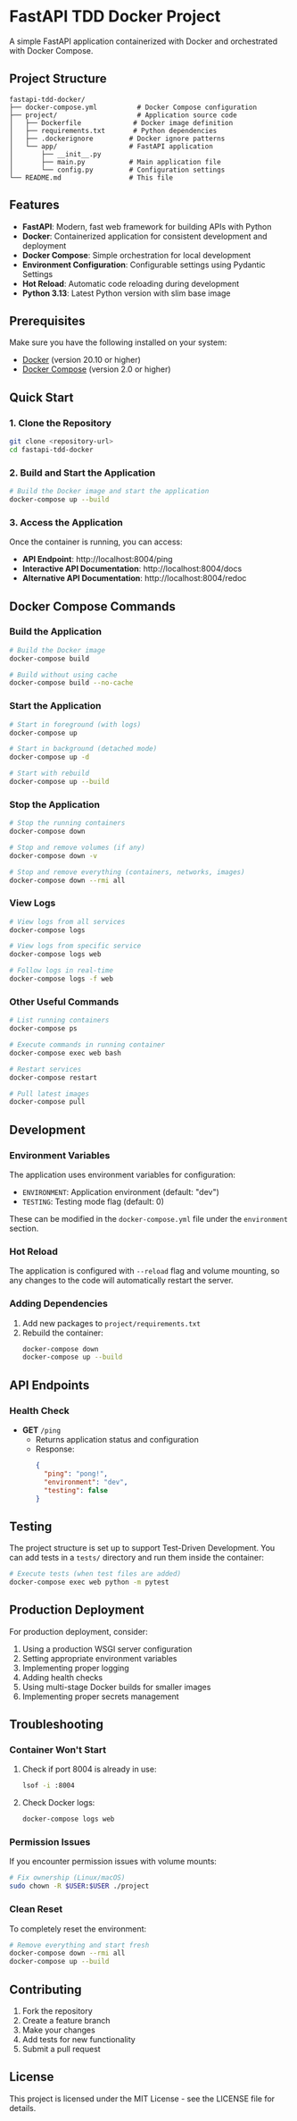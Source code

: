 # FastAPI TDD Docker Project

A simple FastAPI application containerized with Docker and orchestrated with Docker Compose.

## Project Structure

```
fastapi-tdd-docker/
├── docker-compose.yml          # Docker Compose configuration
├── project/                    # Application source code
│   ├── Dockerfile             # Docker image definition
│   ├── requirements.txt       # Python dependencies
│   ├── .dockerignore         # Docker ignore patterns
│   └── app/                  # FastAPI application
│       ├── __init__.py
│       ├── main.py           # Main application file
│       └── config.py         # Configuration settings
└── README.md                 # This file
```

## Features

- **FastAPI**: Modern, fast web framework for building APIs with Python
- **Docker**: Containerized application for consistent development and deployment
- **Docker Compose**: Simple orchestration for local development
- **Environment Configuration**: Configurable settings using Pydantic Settings
- **Hot Reload**: Automatic code reloading during development
- **Python 3.13**: Latest Python version with slim base image

## Prerequisites

Make sure you have the following installed on your system:

- [Docker](https://docs.docker.com/get-docker/) (version 20.10 or higher)
- [Docker Compose](https://docs.docker.com/compose/install/) (version 2.0 or higher)

## Quick Start

### 1. Clone the Repository

```bash
git clone <repository-url>
cd fastapi-tdd-docker
```

### 2. Build and Start the Application

```bash
# Build the Docker image and start the application
docker-compose up --build
```

### 3. Access the Application

Once the container is running, you can access:

- **API Endpoint**: http://localhost:8004/ping
- **Interactive API Documentation**: http://localhost:8004/docs
- **Alternative API Documentation**: http://localhost:8004/redoc

## Docker Compose Commands

### Build the Application

```bash
# Build the Docker image
docker-compose build

# Build without using cache
docker-compose build --no-cache
```

### Start the Application

```bash
# Start in foreground (with logs)
docker-compose up

# Start in background (detached mode)
docker-compose up -d

# Start with rebuild
docker-compose up --build
```

### Stop the Application

```bash
# Stop the running containers
docker-compose down

# Stop and remove volumes (if any)
docker-compose down -v

# Stop and remove everything (containers, networks, images)
docker-compose down --rmi all
```

### View Logs

```bash
# View logs from all services
docker-compose logs

# View logs from specific service
docker-compose logs web

# Follow logs in real-time
docker-compose logs -f web
```

### Other Useful Commands

```bash
# List running containers
docker-compose ps

# Execute commands in running container
docker-compose exec web bash

# Restart services
docker-compose restart

# Pull latest images
docker-compose pull
```

## Development

### Environment Variables

The application uses environment variables for configuration:

- `ENVIRONMENT`: Application environment (default: "dev")
- `TESTING`: Testing mode flag (default: 0)

These can be modified in the `docker-compose.yml` file under the `environment` section.

### Hot Reload

The application is configured with `--reload` flag and volume mounting, so any changes to the code will automatically restart the server.

### Adding Dependencies

1. Add new packages to `project/requirements.txt`
2. Rebuild the container:
   ```bash
   docker-compose down
   docker-compose up --build
   ```

## API Endpoints

### Health Check

- **GET** `/ping`
  - Returns application status and configuration
  - Response:
    ```json
    {
      "ping": "pong!",
      "environment": "dev",
      "testing": false
    }
    ```

## Testing

The project structure is set up to support Test-Driven Development. You can add tests in a `tests/` directory and run them inside the container:

```bash
# Execute tests (when test files are added)
docker-compose exec web python -m pytest
```

## Production Deployment

For production deployment, consider:

1. Using a production WSGI server configuration
2. Setting appropriate environment variables
3. Implementing proper logging
4. Adding health checks
5. Using multi-stage Docker builds for smaller images
6. Implementing proper secrets management

## Troubleshooting

### Container Won't Start

1. Check if port 8004 is already in use:

   ```bash
   lsof -i :8004
   ```

2. Check Docker logs:
   ```bash
   docker-compose logs web
   ```

### Permission Issues

If you encounter permission issues with volume mounts:

```bash
# Fix ownership (Linux/macOS)
sudo chown -R $USER:$USER ./project
```

### Clean Reset

To completely reset the environment:

```bash
# Remove everything and start fresh
docker-compose down --rmi all
docker-compose up --build
```

## Contributing

1. Fork the repository
2. Create a feature branch
3. Make your changes
4. Add tests for new functionality
5. Submit a pull request

## License

This project is licensed under the MIT License - see the LICENSE file for details.
